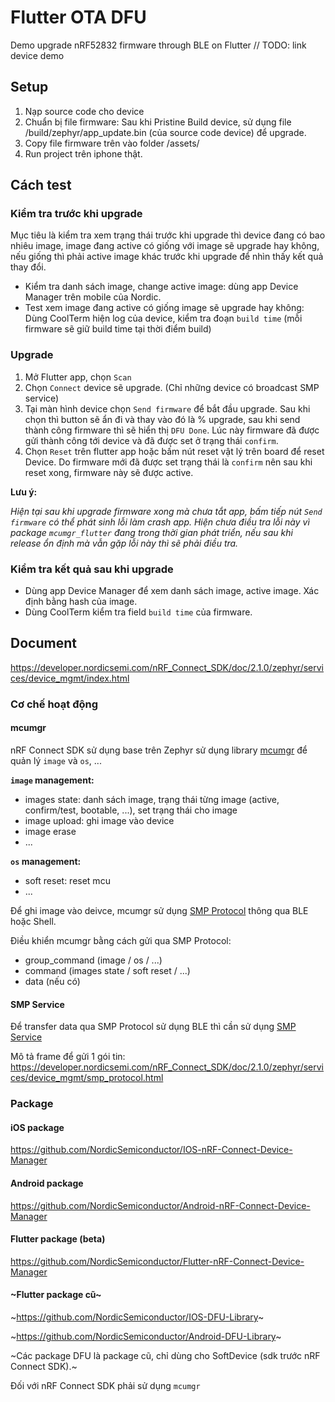 # Flutter OTA DFU
Demo upgrade nRF52832 firmware through BLE on Flutter
// TODO: link device demo

## Setup

1. Nạp source code cho device
2. Chuẩn bị file firmware: Sau khi Pristine Build device, sử dụng file /build/zephyr/app_update.bin (của source code device) để upgrade.
3. Copy file firmware trên vào folder /assets/
4. Run project trên iphone thật.

## Cách test

### Kiểm tra trước khi upgrade

Mục tiêu là kiểm tra xem trạng thái trước khi upgrade thì device đang có bao nhiêu image, image đang active có giống với image sẽ upgrade hay không, nếu giống thì phải active image khác trước khi upgrade để nhìn thấy kết quả thay đổi.

- Kiểm tra danh sách image, change active image: dùng app Device Manager trên mobile của Nordic.
- Test xem image đang active có giống image sẽ upgrade hay không: Dùng CoolTerm hiện log của device, kiểm tra đoạn `build time` (mỗi firmware sẽ giữ build time tại thời điểm build)

### Upgrade

1. Mở Flutter app, chọn `Scan`
2. Chọn `Connect` device sẽ upgrade. (Chỉ những device có broadcast SMP service)
3. Tại màn hình device chọn `Send firmware` để bắt đầu upgrade. Sau khi chọn thì button sẽ ẩn đi và thay vào đó là % upgrade, sau khi send thành công firmware thì sẽ hiển thị `DFU Done`. Lúc này firmware đã được gửi thành công tới device và đã được set ở trạng thái `confirm`.
4. Chọn `Reset` trên flutter app hoặc bấm nút reset vật lý trên board để reset Device. Do firmware mới đã được set trạng thái là `confirm` nên sau khi reset xong, firmware này sẽ được active.

**Lưu ý:**

_Hiện tại sau khi upgrade firmware xong mà chưa tắt app, bấm tiếp nút `Send firmware` có thể phát sinh lỗi làm crash app. Hiện chưa điều tra lỗi này vì package `mcumgr_flutter` đang trong thời gian phát triển, nếu sau khi release ổn định mà vẫn gặp lỗi này thì sẽ phải điều tra._

### Kiểm tra kết quả sau khi upgrade

- Dùng app Device Manager để xem danh sách image, active image. Xác định bằng hash của image.
- Dùng CoolTerm kiểm tra field `build time` của firmware.

## Document

https://developer.nordicsemi.com/nRF_Connect_SDK/doc/2.1.0/zephyr/services/device_mgmt/index.html

### Cơ chế hoạt động

#### mcumgr

nRF Connect SDK sử dụng base trên Zephyr sử dụng library [mcumgr](https://github.com/nrfconnect/sdk-mcumgr) để quản lý `image` và `os`, ...

**`image` management:**
- images state: danh sách image, trạng thái từng image (active, confirm/test, bootable, ...), set trạng thái cho image
- image upload: ghi image vào device
- image erase
- ...

**`os` management:**
- soft reset: reset mcu
- ...

Để ghi image vào deivce, mcumgr sử dụng [SMP Protocol](https://developer.nordicsemi.com/nRF_Connect_SDK/doc/2.1.0/zephyr/services/device_mgmt/smp_protocol.html) thông qua BLE hoặc Shell.

Điều khiển mcumgr bằng cách gửi qua SMP Protocol:
- group_command (image / os / ...)
- command (images state / soft reset / ...)
- data (nếu có)

#### SMP Service

Để transfer data qua SMP Protocol sử dụng BLE thì cần sử dụng [SMP Service](https://docs.zephyrproject.org/latest/services/device_mgmt/smp_transport.html#ble-bluetooth-low-energy)

Mô tả frame để gửi 1 gói tin: https://developer.nordicsemi.com/nRF_Connect_SDK/doc/2.1.0/zephyr/services/device_mgmt/smp_protocol.html

### Package
#### iOS package

https://github.com/NordicSemiconductor/IOS-nRF-Connect-Device-Manager

#### Android package

https://github.com/NordicSemiconductor/Android-nRF-Connect-Device-Manager

#### Flutter package (beta)

https://github.com/NordicSemiconductor/Flutter-nRF-Connect-Device-Manager

#### ~Flutter package cũ~

~https://github.com/NordicSemiconductor/IOS-DFU-Library~

~https://github.com/NordicSemiconductor/Android-DFU-Library~

~Các package DFU là package cũ, chỉ dùng cho SoftDevice (sdk trước nRF Connect SDK).~

Đối với nRF Connect SDK phải sử dụng `mcumgr`
